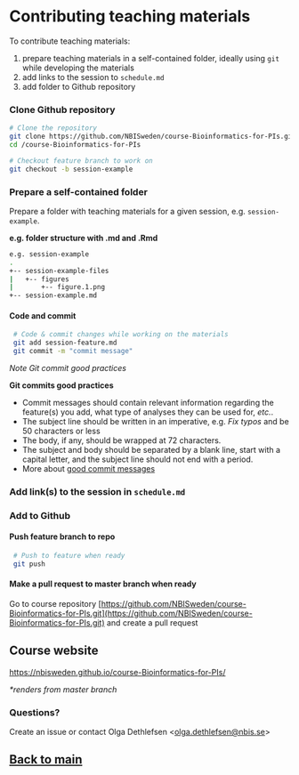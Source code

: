 # Contributing teaching materials
To contribute teaching materials:
1. prepare teaching materials in a self-contained folder, ideally using `git` while developing the materials
2. add links to the session to `schedule.md`
3. add folder to Github repository


### Clone Github repository
```bash
# Clone the repository
git clone https://github.com/NBISweden/course-Bioinformatics-for-PIs.git
cd /course-Bioinformatics-for-PIs

# Checkout feature branch to work on
git checkout -b session-example
```

### Prepare a self-contained folder
Prepare a folder with teaching materials for a given session, e.g. `session-example`.

**e.g. folder structure with .md and .Rmd**

```bash
e.g. session-example
.
+-- session-example-files
|   +-- figures
|       +-- figure.1.png
+-- session-example.md
```

#### Code and commit
``` bash
 # Code & commit changes while working on the materials
 git add session-feature.md
 git commit -m "commit message"
 ```

 _Note Git commit good practices_

 **Git commits good practices**
 - Commit messages should contain relevant information regarding the feature(s) you add, what type of analyses they can be used for, *etc.*.
 - The subject line should be written in an imperative, e.g. *Fix typos* and be 50 characters or less
 - The body, if any, should be wrapped at 72 characters.
 - The subject and body should be separated by a blank line, start with a capital letter, and the subject line should not end with a period.
 - More about [good commit messages][git-commits]

### Add link(s) to the session in `schedule.md`

### Add to Github

#### Push feature branch to repo

 ``` bash
  # Push to feature when ready
  git push
  ```

#### Make a pull request to master branch when ready
Go to course repository [https://github.com/NBISweden/course-Bioinformatics-for-PIs.git](https://github.com/NBISweden/course-Bioinformatics-for-PIs.git) and create a pull request


## Course website
https://nbisweden.github.io/course-Bioinformatics-for-PIs/

_*renders from master branch_


### Questions?
Create an issue or contact Olga Dethlefsen <<olga.dethlefsen@nbis.se>>


## [Back to main](index.md)


[git-commits]: https://chris.beams.io/posts/git-commit/
